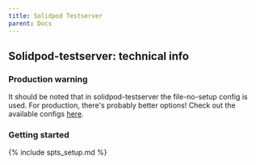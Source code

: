 ```yaml
---
title: Solidpod Testserver
parent: Docs
---
```


## Solidpod-testserver: technical info

### Production warning

It should be noted that in solidpod-testserver the file-no-setup config is used.
For production, there's probably better options! Check out the available configs [here](https://github.com/CommunitySolidServer/CommunitySolidServer/tree/main/config).

### Getting started

{% include spts_setup.md %}
